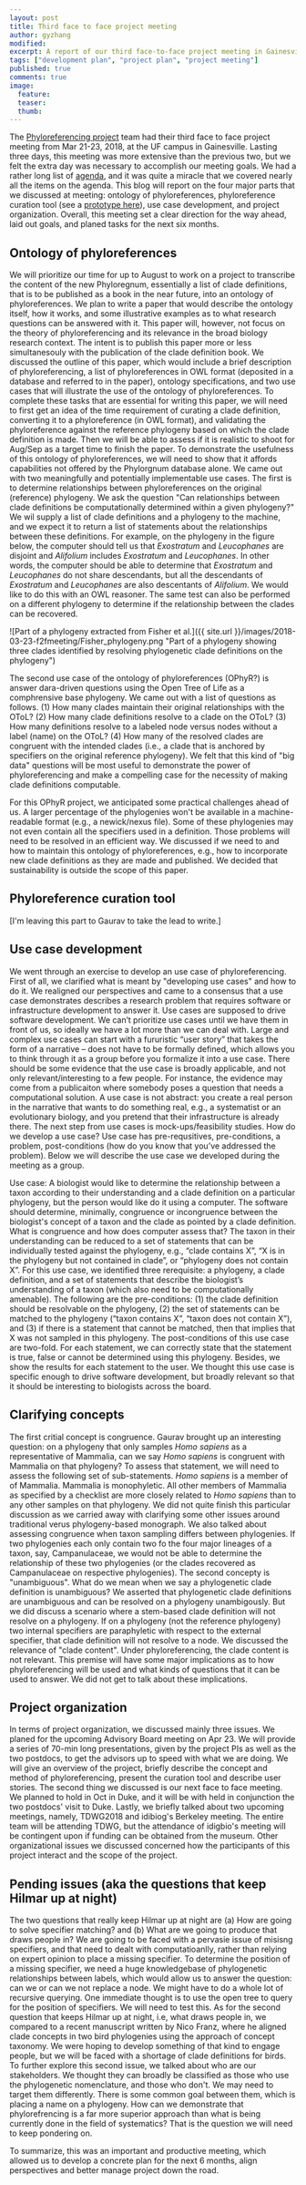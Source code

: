 ```yaml
---
layout: post
title: Third face to face project meeting
author: gyzhang
modified:
excerpt: A report of our third face-to-face project meeting in Gainesville from Mar 21-23, 2018.
tags: ["development plan", "project plan", "project meeting"]
published: true
comments: true
image:
  feature:
  teaser:
  thumb:
---
```


The [Phyloreferencing project] team had their third face to face project meeting from Mar 21-23, 2018, at the UF campus in Gainesville. Lasting three days, this meeting was more extensive than the previous two, but we felt the extra day was necessary to accomplish our meeting goals. We had a rather long list of [agenda], and it was quite a miracle that we covered nearly all the items on the agenda. This blog will report on the four major parts that we discussed at meeting: ontology of phyloreferences, phyloreference curation tool (see a [prototype here]), use case development, and project organization. Overall, this meeting set a clear direction for the way ahead, laid out goals, and planed tasks for the next six months.

## Ontology of phyloreferences
We will prioritize our time for up to August to work on a project to transcribe the content of the new Phyloregnum, essentially a list of clade definitions, that is to be published as a book in the near future, into an ontology of phyloreferences. We plan to write a paper that would describe the ontology itself, how it works, and some illustrative examples as to what research questions can be answered with it. This paper will, however, not focus on the theory of phyloreferencing and its relevance in the broad biology research context. The intent is to publish this paper more or less simultanesouly with the publication of the clade definition book. We discussed the outline of this paper, which would include a brief description of phyloreferencing, a list of phyloreferences in OWL format (deposited in a database and referred to in the paper), ontology specifications, and two use cases that will illustrate the use of the ontology of phyloreferences. To complete these tasks that are essential for writing this paper, we will need to first get an idea of the time requirement of curating a clade definition, converting it to a phyloreference (in OWL format), and validating the phyloreference against the reference phylogeny based on which the clade definition is made. Then we will be able to assess if it is realistic to shoot for Aug/Sep as a target time to finish the paper. To demonstrate the usefulness of this ontology of phyloreferences, we will need to show that it affords capabilities not offered by the Phylorgnum database alone. We came out with two meaningfully and potentially implementable use cases. The first is to determine relationships between phyloreferences on the original (reference) phylogeny. We ask the question "Can relationships between clade definitions be computationally determined within a given phylogeny?" We wil supply a list of clade definitions and a phylogeny to the machine, and we expect it to return a list of statements about the relationships between these definitions. For example, on the phylogeny in the figure below, the computer should tell us that *Exostratum* and *Leucophanes* are disjoint and *Alifolium* includes *Exostratum* and *Leucophanes*. In other words, the computer should be able to determine that *Exostratum* and *Leucophanes* do not share descendants, but all the descendants of *Exostratum* and *Leucophanes* are also descentants of *Alifolium*. We would like to do this with an OWL reasoner. The same test can also be performed on a different phylogeny to determine if the relationship between the clades can be recovered. 

![Part of a phylogeny extracted from Fisher et al.]({{ site.url }}/images/2018-03-23-f2fmeeting/Fisher_phylogeny.png "Part of a phylogeny showing three clades identified by resolving phylogenetic clade definitions on the phylogeny")

The second use case of the ontology of phyloreferences (OPhyR?) is answer dara-driven questions using the Open Tree of Life as a comphrensive base phylogeny. We came out with a list of questions as follows. (1) How many clades maintain their original relationships with the OToL? (2) How many clade definitions resolve to a clade on the OToL? (3) How many definitions resolve to a labeled node versus nodes without a label (name) on the OToL? (4) How many of the resolved clades are congruent with the intended clades (i.e., a clade that is anchored by specifiers on the original reference phylogeny). We felt that this kind of "big data" questions will be most useful to demonstrate the power of phyloreferencing and make a compelling case for the necessity of making clade definitions computable.

For this OPhyR project, we anticipated some practical challenges ahead of us. A larger percentage of the phylogenies won't be available in a machine-readable format (e.g., a newick/nexus file). Some of these phylogenies may not even contain all the specifiers used in a definition. Those problems will need to be resolved in an efficient way. We discussed if we need to and how to maintain this ontology of phyloreferences, e.g., how to incorporate new clade definitions as they are made and published. We decided that sustainability is outside the scope of this paper. 

## Phyloreference curation tool 

[I'm leaving this part to Gaurav to take the lead to write.]

## Use case development
We went through an exercise to develop an use case of phyloreferencing. First of all, we clarified what is meant by "developing use cases" and how to do it. We realigned our perspectives and came to a consensus that a use case demonstrates describes a research problem that requires software or infrastructure development to answer it. Use cases are supposed to drive software development. We can’t prioritize use cases until we have them in front of us, so ideally we have a lot more than we can deal with. Large and complex use cases can start with a fururistic “user story” that takes the form of a narrative – does not have to be formally defined, which allows you to think through it as a group before you formalize it into a use case. There should be some evidence that the use case is broadly applicable, and not only relevant/interesting to a few people. For instance, the evidence may come from a publicaiton where somebody poses a question that needs a computational solution. A use case is not abstract: you create a real person in the narrative that wants to do something real, e.g., a systematist or an evolutionary biology, and you pretend that their infrastructure is already there. The next step from use cases is mock-ups/feasibility studies. How do we develop a use case? Use case has pre-requsitives, pre-conditions, a problem, post-conditions (how do you know that you’ve addressed the problem). Below we will describe the use case we developed during the meeting as a group. 

Use case: A biologist would like to determine the relationship between a taxon according to their understanding and a clade definition on a particular phylogeny, but the person would like do it using a computer. The software should determine, minimally, congruence or incongruence between the biologist's concept of a taxon and the clade as pointed by a clade definition. What is congruence and how does  computer assess that? The taxon in their understanding can be reduced to a set of statements that can be individually tested against the phylogeny, e.g., “clade contains X”, “X is in the phylogeny but not contained in clade”, or “phylogeny does not contain X”. For this use case, we identified three rerequisite: a phylogeny, a clade definition, and a set of statements that describe the biologist’s understanding of a taxon (which also need to be computationally amenable). The following are the pre-conditions: (1) the clade definition should be resolvable on the phylogeny, (2) the set of statements can be matched to the phylogeny (“taxon contains X”, “taxon does not contain X”), and (3) if there is a statement that cannot be matched, then that implies that X was not sampled in this phylogeny. The post-conditions of this use case are two-fold. For each statement, we can correctly state that the statement is true, false or cannot be determined using this phylogeny. Besides, we show the results for each statement to the user. We thought this use case is specific enough to drive software development, but broadly relevant so that it should be interesting to biologists across the board. 

## Clarifying concepts 
The first critial concept is congruence. Gaurav brought up an interesting question: on a phylogeny that only samples *Homo sapiens* as a representative of Mammalia, can we say *Homo sapiens* is congruent with Mammalia on that phylogeny? To assess that statement, we will need to assess the following set of sub-statements. *Homo sapiens* is a member of of Mammalia. Mammalia is monophyletic. All other members of Mammalia as specified by a checklist are more closely related to *Homo sapiens* than to any other samples on that phylogeny. We did not quite finish this particular discussion as we carried away with clarifying some other issues around traditional verus phylogeny-based monograph. We also talked about assessing congruence when taxon sampling differs between phylogenies. If two phylogenies each only contain two fo the four major lineages of a taxon, say, Campanulaceae, we would not be able to determine the relationship of these two phylogenies (or the clades recovered as Campanulaceae on respective phylogenies). The second concepty is "unambiguous". What do we mean when we say a phylogenetic clade definition is unambiguous? We asserted that phylogenetic clade definitions are unambiguous and can be resolved on a phylogeny unambigously. But we did discuss a scenario where a stem-based clade definition will not resolve on a phylogeny. If on a phylogeny (not the reference phylogeny) two internal specifiers are paraphyletic with respect to the external specifier, that clade definition will not resolve to a node. We discussed the relevance of "clade content". Under phyloreferencing, the clade content is not relevant. This premise will have some major implications as to how phyloreferencing will be used and what kinds of questions that it can be used to answer. We did not get to talk about these implications.

## Project organization
In terms of project organization, we discussed mainly three issues. We planed for the upcoming Advisory Board meeting on Apr 23. We will provide a series of 70-min long presentations, given by the project PIs as well as the two postdocs, to get the advisors up to speed with what we are doing. We will give an overview of the project, briefly describe the concept and method of phyloreferencing, present the curation tool and describe user stories. The second thing we discussed is our next face to face meeting. We planned to hold in Oct in Duke, and it will be with held in conjunction the two postdocs' visit to Duke. Lastly, we briefly talked about two upcoming meetings, namely, TDWG2018 and idibiog's Berkeley meeting. The entire team will be attending TDWG, but the attendance of idigbio's meeting will be contingent upon if funding can be obtained from the museum. Other organizational issues we discussed concerned how the participants of this project interact and the scope of the project.

## Pending issues (aka the questions that keep Hilmar up at night)
The two questions that really keep Hilmar up at night are (a) How are going to solve specifier matching? and (b) What are we going to produce that draws people in? We are going to be faced with a pervasie issue of misisng specifiers, and that need to dealt with computatioanlly, rather than relying on expert opinion to place a missing specifier. To determine the position of a missing specifier, we need a huge knowledgebase of phylogenetic relationships between labels, which would allow us to answer the question: can we or can we not replace a node. We might have to do a whole lot of recursive querying. One immediate thought is to use the open tree to query for the position of specifiers. We will need to test this. As for the second question that keeps Hilmar up at night, i.e, what draws people in, we compared to a recent manuscript written by Nico Franz, where he aligned clade concepts in two bird phylogenies using the approach of concept taxonomy. We were hoping to develop something of that kind to engage people, but we will be faced with a shortage of clade definitions for birds. To further explore this second issue, we talked about who are our stakeholders. We thought they can broadly be classified as those who use the phylogenetic nomenclature, and those who don't. We may need to target them differently. There is some common goal between them, which is placing a name on a phylogeny. How can we demonstrate that phylorefrencing is a far more superior approach than what is being currently done in the field of systematics? That is the question we will need to keep pondering on. 

To summarize, this was an important and productive meeting, which allowed us to develop a concrete plan for the next 6 months, align perspectives and better manage project down the road.

[agenda]: https://github.com/phyloref/organization/wiki/Third-Face-to-Face-Meeting
[Phyloreferencing project]: https://www.nsf.gov/awardsearch/showAward?AWD_ID=1458604
[prototype here]: http://www.ggvaidya.com/curation-tool/#
